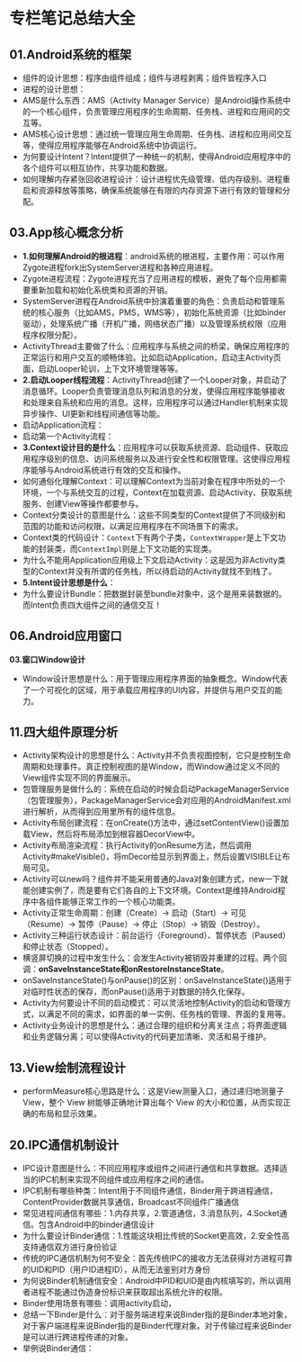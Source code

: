 # 专栏笔记总结大全


## 01.Android系统的框架

- 组件的设计思想：程序由组件组成；组件与进程剥离；组件皆程序入口
- 进程的设计思想：
- AMS是什么东西：AMS（Activity Manager Service）是Android操作系统中的一个核心组件，负责管理应用程序的生命周期、任务栈、进程和应用间的交互等。
- AMS核心设计思想：通过统一管理应用生命周期、任务栈、进程和应用间交互等，使得应用程序能够在Android系统中协调运行。
- 为何要设计Intent？Intent提供了一种统一的机制，使得Android应用程序中的各个组件可以相互协作，共享功能和数据。
- 如何理解内存紧张回收进程设计：设计进程优先级管理、低内存级别、进程重启和资源释放等策略，确保系统能够在有限的内存资源下进行有效的管理和分配。




## 03.App核心概念分析

- **1.如何理解Android的根进程**：android系统的根进程，主要作用：可以作用Zygote进程fork出SystemServer进程和各种应用进程。
- Zygote进程流程：Zygote进程充当了应用进程的模板，避免了每个应用都需要重新加载和初始化系统类和资源的开销。
- SystemServer进程在Android系统中扮演着重要的角色：负责启动和管理系统的核心服务（比如AMS，PMS，WMS等），初始化系统资源（比如binder驱动），处理系统广播（开机广播，网络状态广播）以及管理系统权限（应用程序权限分配）。
- ActivityThread主要做了什么：应用程序与系统之间的桥梁，确保应用程序的正常运行和用户交互的顺畅体验。比如启动Application，启动主Activity页面，启动Looper轮训，上下文环境管理等等。
- **2.启动Looper线程流程**：ActivityThread创建了一个Looper对象，并启动了消息循环。Looper负责管理消息队列和消息的分发，使得应用程序能够接收和处理来自系统和应用的消息。这样，应用程序可以通过Handler机制来实现异步操作、UI更新和线程间通信等功能。
- 启动Application流程：
- 启动第一个Activity流程：
- **3.Context设计目的是什么**：应用程序可以获取系统资源、启动组件、获取应用程序级别的信息、访问系统服务以及进行安全性和权限管理。这使得应用程序能够与Android系统进行有效的交互和操作。
- 如何通俗化理解Context：可以理解Context为当前对象在程序中所处的一个环境，一个与系统交互的过程，Context在加载资源、启动Activity、获取系统服务、创建View等操作都要参与。
- Context分类设计的意图是什么：这些不同类型的Context提供了不同级别和范围的功能和访问权限，以满足应用程序在不同场景下的需求。
- Context类的代码设计：`Context`下有两个子类，`ContextWrapper`是上下文功能的封装类，而`ContextImpl`则是上下文功能的实现类。
- 为什么不能用Application应用级上下文启动Activity：这是因为非Activity类型的Context并没有所谓的任务栈，所以待启动的Activity就找不到栈了。
- **5.Intent设计思想是什么**：
- 为什么要设计Bundle：把数据封装至bundle对象中，这个是用来装数据的。而Intent负责四大组件之间的通信交互！



## 06.Android应用窗口

**03.窗口Window设计**

- Window设计思想是什么：用于管理应用程序界面的抽象概念。Window代表了一个可视化的区域，用于承载应用程序的UI内容，并提供与用户交互的能力。


## 11.四大组件原理分析

- Activity架构设计的思想是什么：Activity并不负责视图控制，它只是控制生命周期和处理事件。真正控制视图的是Window，而Window通过定义不同的View组件实现不同的界面展示。
- 包管理服务是做什么的：系统在启动的时候会启动PackageManagerService（包管理服务），PackageManagerService会对应用的AndroidManifest.xml进行解析，从而得到应用里所有的组件信息。
- Activity布局创建流程：在onCreate()方法中，通过setContentView()设置加载View，然后将布局添加到根容器DecorView中。
- Activity布局渲染流程：执行Activity的onResume方法，然后调用Activity#makeVisible()，将mDecor给显示到界面上，然后设置VISIBLE让布局可见。
- Activity可以new吗？组件并不能采用普通的Java对象创建方式，new一下就能创建实例了，而是要有它们各自的上下文环境。Context是维持Android程序中各组件能够正常工作的一个核心功能类。
- Activity正常生命周期：创建（Create）-> 启动（Start）-> 可见（Resume）-> 暂停（Pause）-> 停止（Stop）-> 销毁（Destroy）。
- Activity三种运行状态设计：前台运行（Foreground）、暂停状态（Paused）和停止状态（Stopped）。
- 横竖屏切换的过程中发生什么：会发生Activity被销毁并重建的过程。两个回调：**onSaveInstanceState和onRestoreInstanceState**。
- onSaveInstanceState()与onPause()的区别：onSaveInstanceState()适用于对临时性状态的保存，而onPause()适用于对数据的持久化保存。
- Activity为何要设计不同的启动模式：可以灵活地控制Activity的启动和管理方式，以满足不同的需求，如界面的单一实例、任务栈的管理、界面的复用等。
- Activity业务设计的思想是什么：通过合理的组织和分离关注点；将界面逻辑和业务逻辑分离；可以使得Activity的代码更加清晰、灵活和易于维护。

## 13.View绘制流程设计

- performMeasure核心思路是什么：这是View测量入口，通过递归地测量子 View，整个 View 树能够正确地计算出每个 View 的大小和位置，从而实现正确的布局和显示效果。

## 20.IPC通信机制设计

- IPC设计意图是什么：不同应用程序或组件之间进行通信和共享数据。选择适当的IPC机制来实现不同组件或应用程序之间的通信。
- IPC机制有哪些种类：Intent用于不同组件通信，Binder用于跨进程通信，ContentProvider数据共享通信，Broadcast不同组件广播通信
- 常见进程间通信有哪些：1.内存共享，2.管道通信，3.消息队列，4.Socket通信。包含Android中的binder通信设计
- 为什么要设计Binder通信：1.性能这块相比传统的Socket更高效，2.安全性高支持通信双方进行身份验证
- 传统的IPC通信机制为何不安全：首先传统IPC的接收方无法获得对方进程可靠的UID和PID（用户ID进程ID），从而无法鉴别对方身份
- 为何说Binder机制通信安全：Android中PID和UID是由内核填写的，所以调用者进程不能通过伪造身份标识来获取超出系统允许的权限。
- Binder使用场景有哪些：调用activity启动，
- 总结一下Binder是什么：对于服务端进程来说Binder指的是Binder本地对象，对于客户端进程来说Binder指的是Binder代理对象。对于传输过程来说Binder是可以进行跨进程传递的对象。
- 举例说Binder通信：




